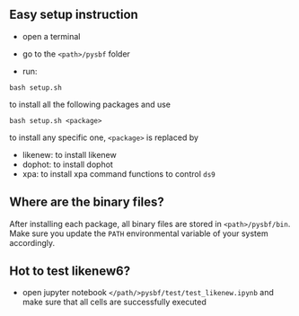 ## Easy setup instruction

- open a terminal

- go to the `<path>/pysbf` folder

- run:

`bash setup.sh`

to install all the following packages and use

`bash setup.sh <package>`

to install any specific one, `<package>` is replaced by

- likenew: to install likenew
- dophot: to install dophot
- xpa: to install xpa command functions to control `ds9`  

## Where are the binary files?

After installing each package, all binary files are stored in `<path>/pysbf/bin`.
Make sure you update the `PATH` environmental variable of your system accordingly.

## Hot to test likenew6?

- open jupyter notebook `</path/>pysbf/test/test_likenew.ipynb` and make
sure that all cells are successfully executed


